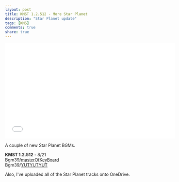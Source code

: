 ```yaml
---
layout: post
title: KMST 1.2.512 - More Star Planet
description: "Star Planet update"
tags: [KMS]
comments: true
share: true
---
```


<iframe width="560" height="315" src="//www.youtube.com/embed/CRRtBbo6Z2E" frameborder="0" allowfullscreen></iframe>

A couple of new Star Planet BGMs.

<b>KMST 1.2.512</b> - 8/21  
Bgm39/<a href="http://youtu.be/CRRtBbo6Z2E">masterOfKeyBoard</a>  
Bgm39/<a href="http://youtu.be/mRXufsvyuUA">YUTYUTYUT</a>

Also, I've uploaded all of the Star Planet tracks onto OneDrive.
